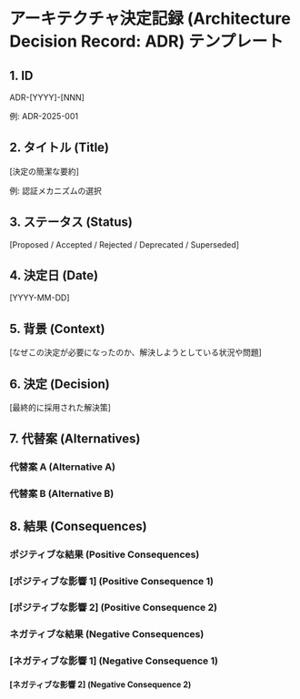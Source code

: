 # アーキテクチャ決定記録 (Architecture Decision Record: ADR) テンプレート

## 1. ID

ADR-[YYYY]-[NNN]

例: ADR-2025-001

## 2. タイトル (Title)

[決定の簡潔な要約]

例: 認証メカニズムの選択

## 3. ステータス (Status)

[Proposed / Accepted / Rejected / Deprecated / Superseded]

## 4. 決定日 (Date)

[YYYY-MM-DD]

## 5. 背景 (Context)

[なぜこの決定が必要になったのか、解決しようとしている状況や問題]

## 6. 決定 (Decision)

[最終的に採用された解決策]

## 7. 代替案 (Alternatives)

<!-- 検討された他の選択肢と、それぞれの評価を記述します。
     なぜそれらの代替案が最終的に採用されなかったのか、その理由を明確にします。 -->

### 代替案 A (Alternative A)

<!-- 代替案 A の説明と、その評価（メリット、デメリット、考慮事項など）を記述します。 -->

### 代替案 B (Alternative B)

<!-- 代替案 B の説明と、その評価（メリット、デメリット、考慮事項など）を記述します。 -->

## 8. 結果 (Consequences)

<!-- この決定がもたらす影響（良い点、悪い点、トレードオフ）を記述します。
     ポジティブな結果とネガティブな結果の両方を明確に記述し、トレードオフについても言及します。 -->

### ポジティブな結果 (Positive Consequences)

<!-- この決定によってもたらされるポジティブな影響を箇条書きで記述します。 -->

### [ポジティブな影響 1] (Positive Consequence 1)

### [ポジティブな影響 2] (Positive Consequence 2)

### ネガティブな結果 (Negative Consequences)

<!-- この決定によってもたらされるネガティブな影響を箇条書きで記述します。 -->

### [ネガティブな影響 1] (Negative Consequence 1)

#### [ネガティブな影響 2] (Negative Consequence 2)
